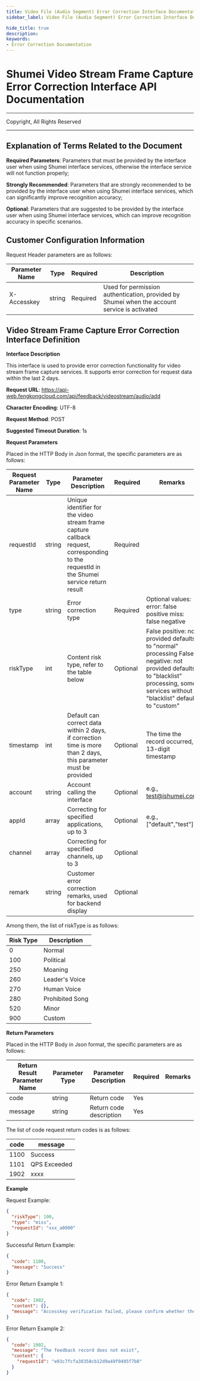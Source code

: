 ```yaml
---
title: Video File (Audio Segment) Error Correction Interface Documentation
sidebar_label: Video File (Audio Segment) Error Correction Interface Documentation

hide_title: true
description: 
keywords:
- Error Correction Documentation
---
```


# Shumei Video Stream Frame Capture Error Correction Interface API Documentation

---

Copyright, All Rights Reserved

---


## Explanation of Terms Related to the Document

**Required Parameters**: Parameters that must be provided by the interface user when using Shumei interface services, otherwise the interface service will not function properly;

**Strongly Recommended**: Parameters that are strongly recommended to be provided by the interface user when using Shumei interface services, which can significantly improve recognition accuracy;

**Optional**: Parameters that are suggested to be provided by the interface user when using Shumei interface services, which can improve recognition accuracy in specific scenarios.

## Customer Configuration Information

Request Header parameters are as follows:

| **Parameter Name** | **Type** | **Required** | **Description**                           |
| ------------------ | -------- | ------------ | ----------------------------------------- |
| X-Accesskey        | string   | Required     | Used for permission authentication, provided by Shumei when the account service is activated |

## Video Stream Frame Capture Error Correction Interface Definition

**Interface Description**

This interface is used to provide error correction functionality for video stream frame capture services. It supports error correction for request data within the last 2 days.

**Request URL**: https://api-web.fengkongcloud.com/api/feedback/videostream/audio/add

**Character Encoding**: UTF-8

**Request Method**: POST

**Suggested Timeout Duration**: 1s

**Request Parameters**

Placed in the HTTP Body in Json format, the specific parameters are as follows:

| **Request Parameter Name** | **Type** | **Parameter Description**                                          | **Required** | **Remarks**                                                                                       |
| -------------------------- | -------- | ------------------------------------------------------------------ | ------------ | ---------------------------------------------------------------------------------------------- |
| requestId                  | string   | Unique identifier for the video stream frame capture callback request, corresponding to the requestId in the Shumei service return result | Required     |                                                                                                |
| type                       | string   | Error correction type                                              | Required     | Optional values: error: false positive miss: false negative                                     |
| riskType                   | int      | Content risk type, refer to the table below                        | Optional     | False positive: not provided defaults to "normal" processing False negative: not provided defaults to "blacklist" processing, some services without "blacklist" default to "custom" |
| timestamp                  | int      | Default can correct data within 2 days, if correction time is more than 2 days, this parameter must be provided | Optional     | The time the record occurred, 13-digit timestamp                                                |
| account                    | string   | Account calling the interface                                      | Optional     | e.g., test@ishumei.com                                                                           |
| appId                      | array    | Correcting for specified applications, up to 3                     | Optional     | e.g., ["default","test"]                                                                         |
| channel                    | array    | Correcting for specified channels, up to 3                         | Optional     |                                                                                                |
| remark                     | string   | Customer error correction remarks, used for backend display        | Optional     |                                                                                                |

Among them, the list of riskType is as follows:

| **Risk Type** | **Description** |
| ------------- | --------------- |
| 0             | Normal          |
| 100           | Political       |
| 250           | Moaning         |
| 260           | Leader's Voice  |
| 270           | Human Voice     |
| 280           | Prohibited Song |
| 520           | Minor           |
| 900           | Custom          |

**Return Parameters**

Placed in the HTTP Body in Json format, the specific parameters are as follows:

| **Return Result Parameter Name** | **Parameter Type** | **Parameter Description** | **Required** | **Remarks** |
| -------------------------------- | ------------------ | ------------------------- | ------------ | ----------- |
| code                             | string             | Return code               | Yes          |             |
| message                          | string             | Return code description   | Yes          |             |

The list of code request return codes is as follows:

| **code** | **message** |
| -------- | ----------- |
| 1100     | Success     |
| 1101     | QPS Exceeded|
| 1902     | xxxx        |

**Example**

Request Example:
```json
{
  "riskType": 100,
  "type": "miss",
  "requestId": "xxx_a0000"
}
```

Successful Return Example:
```json
{
  "code": 1100,
  "message": "Success"
}
```

Error Return Example 1:
```json
{
  "code": 1902,
  "content": {},
  "message": "Accesskey verification failed, please confirm whether the Accesskey is correct"
}
```

Error Return Example 2:
```json
{
  "code": 1902,
  "message": "The feedback record does not exist",
  "content": {
    "requestId": "e03c7fcfa38358cb12d9a49f0495f7b8"
  }
}
```